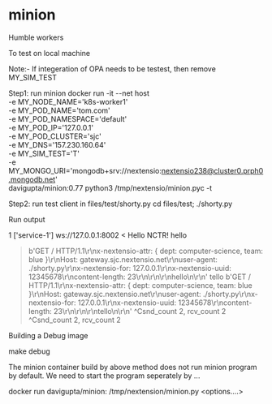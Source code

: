 # minion
Humble workers

To test on local machine

Note:- If integeration of OPA needs to be testest, then remove MY_SIM_TEST

Step1: run minion
    docker run -it --net host \
           -e MY_NODE_NAME='k8s-worker1' \
           -e MY_POD_NAME='tom.com' \
           -e MY_POD_NAMESPACE='default' \
           -e MY_POD_IP='127.0.0.1' \
           -e MY_POD_CLUSTER='sjc' \
           -e MY_DNS='157.230.160.64' \
           -e MY_SIM_TEST='T' \
           -e MY_MONGO_URI='mongodb+srv://nextensio:nextensio238@cluster0.prph0.mongodb.net' \
           davigupta/minion:0.77 python3 /tmp/nextensio/minion.pyc -t

Step2: run test client in files/test/shorty.py
    cd files/test; ./shorty.py
   

Run output

1
['service-1']
ws://127.0.0.1:8002
< Hello NCTR!
hello
> b'GET / HTTP/1.1\r\nx-nextensio-attr: { dept: computer-science, team: blue }\r\nHost: gateway.sjc.nextensio.net\r\nuser-agent: ./shorty.py\r\nx-nextensio-for: 127.0.0.1\r\nx-nextensio-uuid: 12345678\r\ncontent-length: 23\r\n\r\n<body>\r\nhello\n</body>\r\n'
tello
> b'GET / HTTP/1.1\r\nx-nextensio-attr: { dept: computer-science, team: blue }\r\nHost: gateway.sjc.nextensio.net\r\nuser-agent: ./shorty.py\r\nx-nextensio-for: 127.0.0.1\r\nx-nextensio-uuid: 12345678\r\ncontent-length: 23\r\n\r\n<body>\r\ntello\n</body>\r\n'
^Csnd_count 2, rcv_count 2
^Csnd_count 2, rcv_count 2

Building a Debug image

make debug

The minion container build by above method does not run minion program by default. We need to start the program seperately by ...

docker run davigupta/minion:<ver> /tmp/nextension/minion.py <options....>
